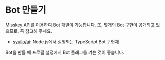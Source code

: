 # Bot 만들기

[Misskey API](./api)를 이용하여 Bot 개발이 가능합니다.
또, 몇개의 Bot 구현이 공개되고 있으므로, 꼭 참고해 주세요.

- [syuilo/ai](https://github.com/syuilo/ai): Node.js에서 실행되는 TypeScript Bot 구현체

Bot을 만들 때 프로필 설정에서 Bot 플래그를 켜는 것이 좋습니다.
